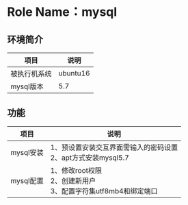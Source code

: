 Role Name：mysql
=========

## 环境简介
项目 | 说明 
---|---|
被执行机系统 | ubuntu16
mysql版本 | 5.7

## 功能

项目 | 说明 
---|---|
mysql安装 | 1、预设置安装交互界面需输入的密码设置 <BR> 2、apt方式安装mysql5.7 
mysql配置 | 1、修改root权限 <BR> 2、创建新用户 <BR> 3、配置字符集utf8mb4和绑定端口